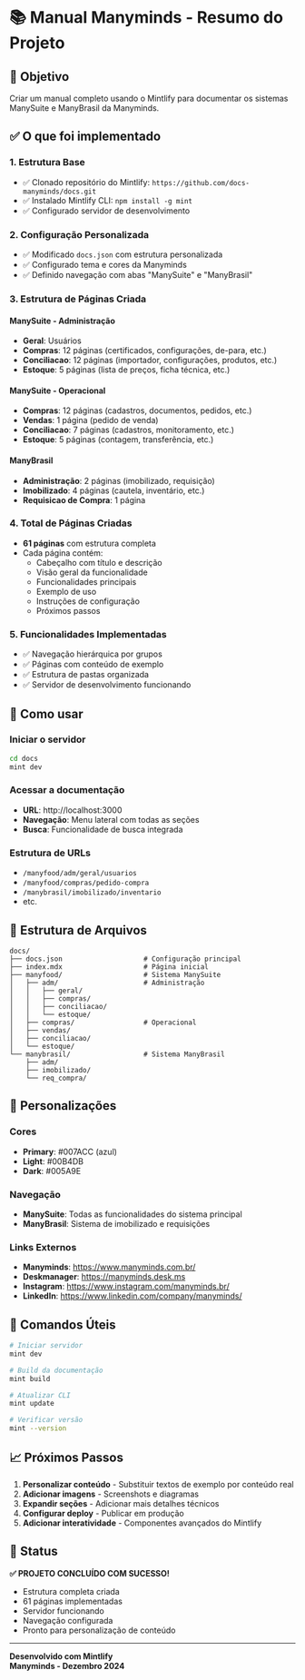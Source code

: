 # 📚 Manual Manyminds - Resumo do Projeto

## 🎯 Objetivo
Criar um manual completo usando o Mintlify para documentar os sistemas ManySuite e ManyBrasil da Manyminds.

## ✅ O que foi implementado

### 1. **Estrutura Base**
- ✅ Clonado repositório do Mintlify: `https://github.com/docs-manyminds/docs.git`
- ✅ Instalado Mintlify CLI: `npm install -g mint`
- ✅ Configurado servidor de desenvolvimento

### 2. **Configuração Personalizada**
- ✅ Modificado `docs.json` com estrutura personalizada
- ✅ Configurado tema e cores da Manyminds
- ✅ Definido navegação com abas "ManySuite" e "ManyBrasil"

### 3. **Estrutura de Páginas Criada**

#### **ManySuite - Administração**
- **Geral**: Usuários
- **Compras**: 12 páginas (certificados, configurações, de-para, etc.)
- **Conciliacao**: 12 páginas (importador, configurações, produtos, etc.)
- **Estoque**: 5 páginas (lista de preços, ficha técnica, etc.)

#### **ManySuite - Operacional**
- **Compras**: 12 páginas (cadastros, documentos, pedidos, etc.)
- **Vendas**: 1 página (pedido de venda)
- **Conciliacao**: 7 páginas (cadastros, monitoramento, etc.)
- **Estoque**: 5 páginas (contagem, transferência, etc.)

#### **ManyBrasil**
- **Administração**: 2 páginas (imobilizado, requisição)
- **Imobilizado**: 4 páginas (cautela, inventário, etc.)
- **Requisicao de Compra**: 1 página

### 4. **Total de Páginas Criadas**
- **61 páginas** com estrutura completa
- Cada página contém:
  - Cabeçalho com título e descrição
  - Visão geral da funcionalidade
  - Funcionalidades principais
  - Exemplo de uso
  - Instruções de configuração
  - Próximos passos

### 5. **Funcionalidades Implementadas**
- ✅ Navegação hierárquica por grupos
- ✅ Páginas com conteúdo de exemplo
- ✅ Estrutura de pastas organizada
- ✅ Servidor de desenvolvimento funcionando

## 🚀 Como usar

### **Iniciar o servidor**
```bash
cd docs
mint dev
```

### **Acessar a documentação**
- **URL**: http://localhost:3000
- **Navegação**: Menu lateral com todas as seções
- **Busca**: Funcionalidade de busca integrada

### **Estrutura de URLs**
- `/manyfood/adm/geral/usuarios`
- `/manyfood/compras/pedido-compra`
- `/manybrasil/imobilizado/inventario`
- etc.

## 📁 Estrutura de Arquivos

```
docs/
├── docs.json                    # Configuração principal
├── index.mdx                    # Página inicial
├── manyfood/                    # Sistema ManySuite
│   ├── adm/                     # Administração
│   │   ├── geral/
│   │   ├── compras/
│   │   ├── conciliacao/
│   │   └── estoque/
│   ├── compras/                 # Operacional
│   ├── vendas/
│   ├── conciliacao/
│   └── estoque/
└── manybrasil/                  # Sistema ManyBrasil
    ├── adm/
    ├── imobilizado/
    └── req_compra/
```

## 🎨 Personalizações

### **Cores**
- **Primary**: #007ACC (azul)
- **Light**: #00B4DB
- **Dark**: #005A9E

### **Navegação**
- **ManySuite**: Todas as funcionalidades do sistema principal
- **ManyBrasil**: Sistema de imobilizado e requisições

### **Links Externos**
- **Manyminds**: https://www.manyminds.com.br/
- **Deskmanager**: https://manyminds.desk.ms
- **Instagram**: https://www.instagram.com/manyminds.br/
- **LinkedIn**: https://www.linkedin.com/company/manyminds/

## 🔧 Comandos Úteis

```bash
# Iniciar servidor
mint dev

# Build da documentação
mint build

# Atualizar CLI
mint update

# Verificar versão
mint --version
```

## 📈 Próximos Passos

1. **Personalizar conteúdo** - Substituir textos de exemplo por conteúdo real
2. **Adicionar imagens** - Screenshots e diagramas
3. **Expandir seções** - Adicionar mais detalhes técnicos
4. **Configurar deploy** - Publicar em produção
5. **Adicionar interatividade** - Componentes avançados do Mintlify

## 🎉 Status

**✅ PROJETO CONCLUÍDO COM SUCESSO!**

- Estrutura completa criada
- 61 páginas implementadas
- Servidor funcionando
- Navegação configurada
- Pronto para personalização de conteúdo

---

**Desenvolvido com Mintlify**  
**Manyminds - Dezembro 2024** 